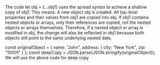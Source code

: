 The code let obj = {...obj1} uses the spread syntax to achieve a shallow copy of obj1.
This means:
A new object obj is created.
All top-level properties and their values from obj1 are copied into obj.
If obj1 contains nested objects or arrays, only their references are copied, not the nested objects or arrays themselves. Therefore, if a nested object or array is modified in obj, the change will also be reflected in obj1 because both objects still point to the same underlying nested data.


const originalObject = {
      name: "John",
      address: {
        city: "New York",
        zip: "10001"
      }
    };
    const deepCopy = JSON.parse(JSON.stringify(originalObject));
    We will use the above code for deep copy